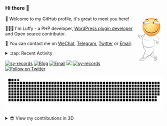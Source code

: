 ### Hi there 👋

<a href="https://github.com/sy-records"><img src="https://raw.githubusercontent.com/sy-records/staticfile/master/images/202007/huaji.gif" align="right" height="150"></a>

🎉 Welcome to my GitHub profile, it's great to meet you here!

👨🏻‍💻 I'm Luffy - a PHP developer, [WordPress plugin developer](https://profiles.wordpress.org/shenyanzhi/) and Open source contributor.

<!--
📚 Swoole [Chinese Documentation](https://wiki.swoole.com/) Maintainer.
-->

💬 You can contact me on [WeChat](https://raw.githubusercontent.com/sy-records/staticfile/master/images/202304/ob_start.jpg), [Telegram](https://t.me/lufeidot), [Twitter](https://twitter.com/lufeidot) or [Email](mailto:lufei@php.net).

<details>
<summary>:zap: Recent Activity</summary>

<!--START_SECTION:activity-->
1. 🎉 Merged PR [#3](https://github.com/sy-records/wp-baidu-textcensor/pull/3) in [sy-records/wp-baidu-textcensor](https://github.com/sy-records/wp-baidu-textcensor)
2. 🗣 Commented on [#1608](https://github.com/typecho/typecho/issues/1608#issuecomment-1672627109) in [typecho/typecho](https://github.com/typecho/typecho)
3. 🗣 Commented on [#1608](https://github.com/typecho/typecho/issues/1608#issuecomment-1672619823) in [typecho/typecho](https://github.com/typecho/typecho)
4. 🔒 Closed issue [#1608](https://github.com/typecho/typecho/issues/1608) in [typecho/typecho](https://github.com/typecho/typecho)
5. 🗣 Commented on [#1608](https://github.com/typecho/typecho/issues/1608#issuecomment-1672609330) in [typecho/typecho](https://github.com/typecho/typecho)
<!--END_SECTION:activity-->

</details>

<a href="https://github.com/sy-records"><img src="https://komarev.com/ghpvc/?username=sy-records" alt="sy-records" /></a>
<a href="https://qq52o.me"><img src="https://img.shields.io/badge/Blog-qq52o.me-blue" alt="Blog" /></a>
<a href="mailto:lufei@php.net"><img src="https://img.shields.io/badge/Email-lufei@php.net-blue" alt="Email" /></a>
<a href="https://github.com/sy-records?tab=followers"><img src="https://img.shields.io/github/followers/sy-records"></a>
<a href="https://cdn.jsdelivr.net/gh/sy-records/staticfile/images/202012/wechat_white.png" title="点击查看公众号二维码"><img src="https://img.shields.io/badge/%E5%85%AC%E4%BC%97%E5%8F%B7-%E9%B2%81%E9%A3%9E-07C160?logo=WeChat" alt="sy-records" /></a>
<a href="https://twitter.com/intent/follow?screen_name=lufeidot"><img src="https://img.shields.io/twitter/follow/lufeidot.svg?style=social&label=Follow%20@lufeidot" alt="Follow on Twitter"></a>

[![GitHub Snake Light](https://raw.githubusercontent.com/sy-records/sy-records/output/github-contribution-grid-snake.svg)](https://github.com/sy-records)

<details>
<summary>😎 View my contributions in 3D</summary>

![](https://raw.githubusercontent.com/sy-records/sy-records/profile-3d-contrib/profile-green.svg#gh-light-mode-only)
![](https://raw.githubusercontent.com/sy-records/sy-records/profile-3d-contrib/profile-night-green.svg#gh-dark-mode-only)

</details>

<!--
( ๑ˊ•̥▵•)੭₎₎ Welcome to follow me and give me a star :)
-->
